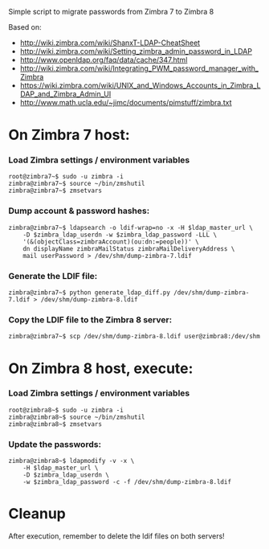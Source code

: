 Simple script to migrate passwords from Zimbra 7 to Zimbra 8


Based on:
- http://wiki.zimbra.com/wiki/ShanxT-LDAP-CheatSheet
- http://wiki.zimbra.com/wiki/Setting_zimbra_admin_password_in_LDAP
- http://www.openldap.org/faq/data/cache/347.html
- http://wiki.zimbra.com/wiki/Integrating_PWM_password_manager_with_Zimbra
- https://wiki.zimbra.com/wiki/UNIX_and_Windows_Accounts_in_Zimbra_LDAP_and_Zimbra_Admin_UI
- http://www.math.ucla.edu/~jimc/documents/pimstuff/zimbra.txt


# On Zimbra 7 host:

### Load Zimbra settings / environment variables

    root@zimbra7~$ sudo -u zimbra -i
    zimbra@zimbra7~$ source ~/bin/zmshutil
    zimbra@zimbra7~$ zmsetvars

### Dump account & password hashes:

    zimbra@zimbra7~$ ldapsearch -o ldif-wrap=no -x -H $ldap_master_url \
        -D $zimbra_ldap_userdn -w $zimbra_ldap_password -LLL \
        '(&(objectClass=zimbraAccount)(ou:dn:=people))' \
        dn displayName zimbraMailStatus zimbraMailDeliveryAddress \
        mail userPassword > /dev/shm/dump-zimbra-7.ldif

### Generate the LDIF file:

    zimbra@zimbra7~$ python generate_ldap_diff.py /dev/shm/dump-zimbra-7.ldif > /dev/shm/dump-zimbra-8.ldif 

### Copy the LDIF file to the Zimbra 8 server:

    zimbra@zimbra7~$ scp /dev/shm/dump-zimbra-8.ldif user@zimbra8:/dev/shm

# On Zimbra 8 host, execute:

### Load Zimbra settings / environment variables

    root@zimbra8~$ sudo -u zimbra -i
    zimbra@zimbra8~$ source ~/bin/zmshutil
    zimbra@zimbra8~$ zmsetvars

### Update the passwords:

    zimbra@zimbra8~$ ldapmodify -v -x \
        -H $ldap_master_url \
        -D $zimbra_ldap_userdn \
        -w $zimbra_ldap_password -c -f /dev/shm/dump-zimbra-8.ldif

# Cleanup

After execution, remember to delete the ldif files on both servers!
